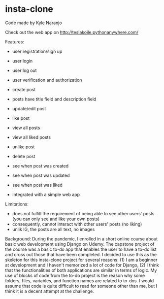 # insta-clone

Code made by Kyle Naranjo

Check out the web app on http://teslakoile.pythonanywhere.com/

Features:
- user registration/sign up
- user login
- user log out
- user verification and authorization

- create post
- posts have title field and description field
- update/edit post
- like post
- view all posts
- view all liked posts
- unlike post
- delete post
- see when post was created
- see when post was updated
- see when post was liked

- integrated with a simple web app

Limitations:
- does not fulfill the requirement of being able to see other users' posts (you can only see and like your own posts)
- consequently, cannot interact with other users' posts (no liking)
- unlik IG, the posts are all text, no images

Background:
During the pandemic, I enrolled in a short online course about basic web development using Django on Udemy. The capstone project of the course was a basic
to-do app that enables the user to have a to-do list and cross out those that have been completed. I decided to use this as the skeleton for this insta-clone 
project for several reasons: (1) I am a beginner at development and I haven't memorized a lot of code for Django, (2) I think that the functionalities of both 
applications are similar in terms of logic. My use of blocks of code from the to-do project is the reason why some folders, files, variables, and function names 
are related to to-dos. I would assume that code is quite difficult to read for someone other than me, but I think it is a decent attempt at the challenge.

